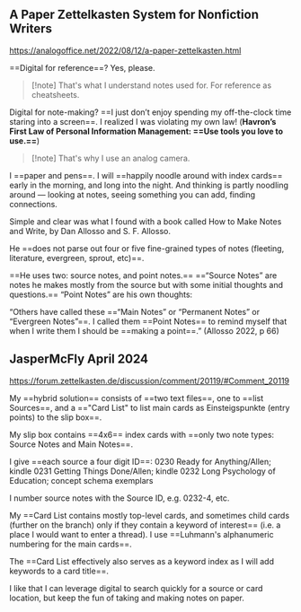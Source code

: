## A Paper Zettelkasten System for Nonfiction Writers

https://analogoffice.net/2022/08/12/a-paper-zettelkasten.html

==Digital for reference==? Yes, please.

> [!note] That's what I understand notes used for. For reference as cheatsheets.

Digital for note-making? ==I just don’t enjoy spending my off-the-clock time staring into a screen==. I realized I was violating my own law! (**Havron’s First Law of Personal Information Management: ==Use tools you love to use.==**)

> [!note] That's why I use an analog camera.

I ==paper and pens==. I will ==happily noodle around with index cards== early in the morning, and long into the night. And thinking is partly noodling around — looking at notes, seeing something you can add, finding connections.

Simple and clear was what I found with a book called How to Make Notes and Write, by Dan Allosso and S. F. Allosso.

He ==does not parse out four or five fine-grained types of notes (fleeting, literature, evergreen, sprout, etc)==.

==He uses two: source notes, and point notes.== ==“Source Notes” are notes he makes mostly from the source but with some initial thoughts and questions.== “Point Notes” are his own thoughts:

“Others have called these ==“Main Notes” or “Permanent Notes” or “Evergreen Notes”==. I called them ==Point Notes== to remind myself that when I write them I should be ==making a point==.” (Allosso 2022, p 66)

## JasperMcFly April 2024

https://forum.zettelkasten.de/discussion/comment/20119/#Comment_20119

My ==hybrid solution== consists of ==two text files==, one to ==list Sources==, and a =="Card List" to list main cards as Einsteigspunkte (entry points) to the slip box==.

My slip box contains ==4x6== index cards with ==only two note types: Source Notes and Main Notes==.

I give ==each source a four digit ID==:
0230 Ready for Anything/Allen; kindle
0231 Getting Things Done/Allen; kindle
0232 Long Psychology of Education; concept schema exemplars

I number source notes with the Source ID, e.g. 0232-4, etc.

My ==Card List contains mostly top-level cards, and sometimes child cards (further on the branch) only if they contain a keyword of interest== (i.e. a place I would want to enter a thread). I use ==Luhmann's alphanumeric numbering for the main cards==.

The ==Card List effectively also serves as a keyword index as I will add keywords to a card title==.

I like that I can leverage digital to search quickly for a source or card location, but keep the fun of taking and making notes on paper.

